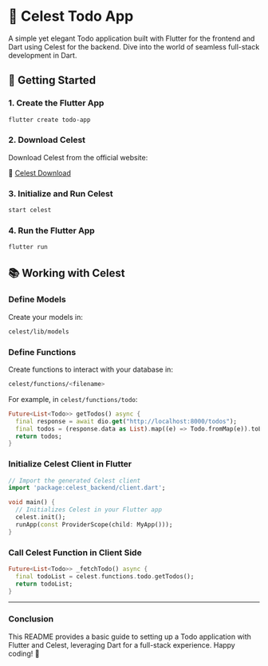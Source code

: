 # 🌟 Celest Todo App

A simple yet elegant Todo application built with Flutter for the frontend and Dart using Celest for the backend. Dive into the world of seamless full-stack development in Dart.

## 🚀 Getting Started

### 1. Create the Flutter App

```bash
flutter create todo-app
```

### 2. Download Celest

Download Celest from the official website:

🔗 [Celest Download](https://celest.dev/download)

### 3. Initialize and Run Celest

```bash
start celest
```

### 4. Run the Flutter App

```bash
flutter run
```

## 📚 Working with Celest

### Define Models

Create your models in:
```bash
celest/lib/models
```

### Define Functions

Create functions to interact with your database in:
```bash
celest/functions/<filename>
```

For example, in `celest/functions/todo`:

```dart
Future<List<Todo>> getTodos() async {
  final response = await dio.get("http://localhost:8000/todos");
  final todos = (response.data as List).map((e) => Todo.fromMap(e)).toList();
  return todos;
}
```

### Initialize Celest Client in Flutter

```dart
// Import the generated Celest client
import 'package:celest_backend/client.dart';

void main() {
  // Initializes Celest in your Flutter app
  celest.init();
  runApp(const ProviderScope(child: MyApp()));
}
```

### Call Celest Function in Client Side

```dart
Future<List<Todo>> _fetchTodo() async {
  final todoList = celest.functions.todo.getTodos();
  return todoList;
}
```

---

### Conclusion

This README provides a basic guide to setting up a Todo application with Flutter and Celest, leveraging Dart for a full-stack experience. Happy coding! 🎉


